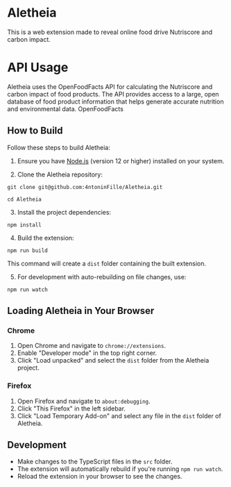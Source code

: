# Aletheia
This is a web extension made to reveal online food drive Nutriscore and carbon impact.

# API Usage
Aletheia uses the OpenFoodFacts API for calculating the Nutriscore and carbon impact of food products. The API provides access to a large, open database of food product information that helps generate accurate nutrition and environmental data.
OpenFoodFacts

## How to Build

Follow these steps to build Aletheia:

1. Ensure you have [Node.js](https://nodejs.org/) (version 12 or higher) installed on your system.

2. Clone the Aletheia repository:
```shell
git clone git@github.com:4ntoninFille/Aletheia.git
```
```shell
cd Aletheia
```

3. Install the project dependencies:
```shell
npm install
```

4. Build the extension:
```shell
npm run build
```

This command will create a `dist` folder containing the built extension.

5. For development with auto-rebuilding on file changes, use:
```shell
npm run watch
```

## Loading Aletheia in Your Browser

### Chrome

1. Open Chrome and navigate to `chrome://extensions`.
2. Enable "Developer mode" in the top right corner.
3. Click "Load unpacked" and select the `dist` folder from the Aletheia project.

### Firefox

1. Open Firefox and navigate to `about:debugging`.
2. Click "This Firefox" in the left sidebar.
3. Click "Load Temporary Add-on" and select any file in the `dist` folder of Aletheia.

## Development

- Make changes to the TypeScript files in the `src` folder.
- The extension will automatically rebuild if you're running `npm run watch`.
- Reload the extension in your browser to see the changes.